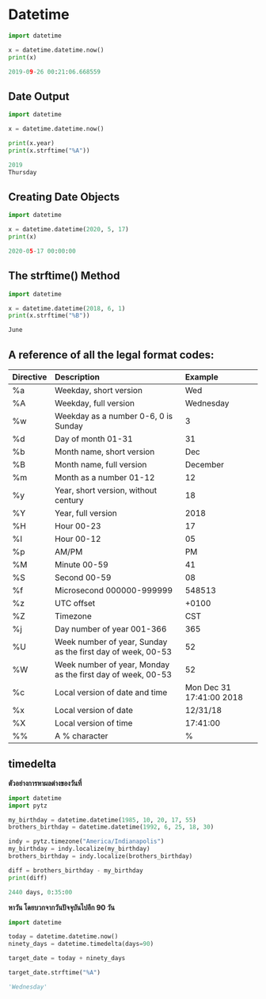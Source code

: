 # Datetime

```python
import datetime

x = datetime.datetime.now()
print(x)
```

```python
2019-09-26 00:21:06.668559
```

## Date Output

```python
import datetime

x = datetime.datetime.now()

print(x.year)
print(x.strftime("%A"))
```

```python
2019
Thursday
```

## Creating Date Objects

```python
import datetime

x = datetime.datetime(2020, 5, 17)
print(x)
```

```python
2020-05-17 00:00:00
```

## The strftime\(\) Method

```python
import datetime

x = datetime.datetime(2018, 6, 1)
print(x.strftime("%B"))
```

```python
June
```

## A reference of all the legal format codes:

| Directive | Description | Example |
| :--- | :--- | :--- |
| %a | Weekday, short version | Wed |
| %A | Weekday, full version | Wednesday |
| %w | Weekday as a number 0-6, 0 is Sunday | 3 |
| %d | Day of month 01-31 | 31 |
| %b | Month name, short version | Dec |
| %B | Month name, full version | December |
| %m | Month as a number 01-12 | 12 |
| %y | Year, short version, without century | 18 |
| %Y | Year, full version | 2018 |
| %H | Hour 00-23 | 17 |
| %I | Hour 00-12 | 05 |
| %p | AM/PM | PM |
| %M | Minute 00-59 | 41 |
| %S | Second 00-59 | 08 |
| %f | Microsecond 000000-999999 | 548513 |
| %z | UTC offset | +0100 |
| %Z | Timezone | CST |
| %j | Day number of year 001-366 | 365 |
| %U | Week number of year, Sunday as the first day of week, 00-53 | 52 |
| %W | Week number of year, Monday as the first day of week, 00-53 | 52 |
| %c | Local version of date and time | Mon Dec 31 17:41:00 2018 |
| %x | Local version of date | 12/31/18 |
| %X | Local version of time | 17:41:00 |
| %% | A % character | % |

## timedelta

**ตัวอย่างการหาผลต่างของวันที่**

```python
import datetime
import pytz

my_birthday = datetime.datetime(1985, 10, 20, 17, 55)
brothers_birthday = datetime.datetime(1992, 6, 25, 18, 30)

indy = pytz.timezone("America/Indianapolis")
my_birthday = indy.localize(my_birthday)
brothers_birthday = indy.localize(brothers_birthday)

diff = brothers_birthday - my_birthday
print(diff)
```

```python
2440 days, 0:35:00
```

**หาวัน โดยบวกจากวันปัจจุบันไปอีก 90 วัน**

```python
import datetime

today = datetime.datetime.now()
ninety_days = datetime.timedelta(days=90)

target_date = today + ninety_days

target_date.strftime("%A")
```

```python
'Wednesday'
```

